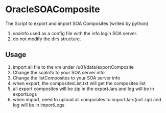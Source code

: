 # OracleSOAComposite
The Script to export and import SOA Composites (writed by python)


1. soaInfo used as a config file with the info login SOA server.
2. do not modify the dirs structure.

## Usage
1. import all file to the vm under /u01/data/exportComposite  
2. Change the soaInfo to your SOA server info
3. Change the listComposites to your SOA server info
4. when export, the compositesList.txt will get the composites list
5. all export composites will be zip in the exportJars and log will be in exportLogs
6. when import, need to upload all composites to importJars(not zip) and log will be in importLogs
